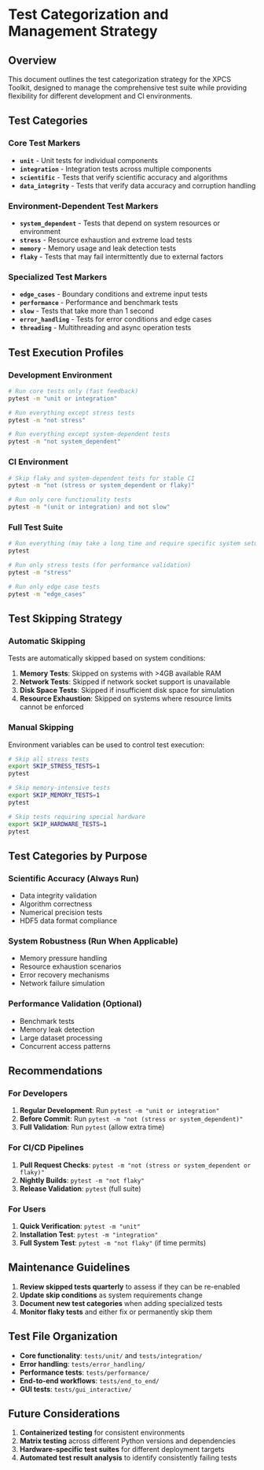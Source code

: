 # Test Categorization and Management Strategy

## Overview

This document outlines the test categorization strategy for the XPCS Toolkit, designed to manage the comprehensive test suite while providing flexibility for different development and CI environments.

## Test Categories

### Core Test Markers

- **`unit`** - Unit tests for individual components
- **`integration`** - Integration tests across multiple components
- **`scientific`** - Tests that verify scientific accuracy and algorithms
- **`data_integrity`** - Tests that verify data accuracy and corruption handling

### Environment-Dependent Test Markers

- **`system_dependent`** - Tests that depend on system resources or environment
- **`stress`** - Resource exhaustion and extreme load tests
- **`memory`** - Memory usage and leak detection tests
- **`flaky`** - Tests that may fail intermittently due to external factors

### Specialized Test Markers

- **`edge_cases`** - Boundary conditions and extreme input tests
- **`performance`** - Performance and benchmark tests
- **`slow`** - Tests that take more than 1 second
- **`error_handling`** - Tests for error conditions and edge cases
- **`threading`** - Multithreading and async operation tests

## Test Execution Profiles

### Development Environment
```bash
# Run core tests only (fast feedback)
pytest -m "unit or integration"

# Run everything except stress tests
pytest -m "not stress"

# Run everything except system-dependent tests
pytest -m "not system_dependent"
```

### CI Environment
```bash
# Skip flaky and system-dependent tests for stable CI
pytest -m "not (stress or system_dependent or flaky)"

# Run only core functionality tests
pytest -m "(unit or integration) and not slow"
```

### Full Test Suite
```bash
# Run everything (may take a long time and require specific system setup)
pytest

# Run only stress tests (for performance validation)
pytest -m "stress"

# Run only edge case tests
pytest -m "edge_cases"
```

## Test Skipping Strategy

### Automatic Skipping

Tests are automatically skipped based on system conditions:

1. **Memory Tests**: Skipped on systems with >4GB available RAM
2. **Network Tests**: Skipped if network socket support is unavailable
3. **Disk Space Tests**: Skipped if insufficient disk space for simulation
4. **Resource Exhaustion**: Skipped on systems where resource limits cannot be enforced

### Manual Skipping

Environment variables can be used to control test execution:

```bash
# Skip all stress tests
export SKIP_STRESS_TESTS=1
pytest

# Skip memory-intensive tests
export SKIP_MEMORY_TESTS=1
pytest

# Skip tests requiring special hardware
export SKIP_HARDWARE_TESTS=1
pytest
```

## Test Categories by Purpose

### Scientific Accuracy (Always Run)
- Data integrity validation
- Algorithm correctness
- Numerical precision tests
- HDF5 data format compliance

### System Robustness (Run When Applicable)
- Memory pressure handling
- Resource exhaustion scenarios
- Error recovery mechanisms
- Network failure simulation

### Performance Validation (Optional)
- Benchmark tests
- Memory leak detection
- Large dataset processing
- Concurrent access patterns

## Recommendations

### For Developers
1. **Regular Development**: Run `pytest -m "unit or integration"`
2. **Before Commit**: Run `pytest -m "not (stress or system_dependent)"`
3. **Full Validation**: Run `pytest` (allow extra time)

### For CI/CD Pipelines
1. **Pull Request Checks**: `pytest -m "not (stress or system_dependent or flaky)"`
2. **Nightly Builds**: `pytest -m "not flaky"`
3. **Release Validation**: `pytest` (full suite)

### For Users
1. **Quick Verification**: `pytest -m "unit"`
2. **Installation Test**: `pytest -m "integration"`
3. **Full System Test**: `pytest -m "not flaky"` (if time permits)

## Maintenance Guidelines

1. **Review skipped tests quarterly** to assess if they can be re-enabled
2. **Update skip conditions** as system requirements change
3. **Document new test categories** when adding specialized tests
4. **Monitor flaky tests** and either fix or permanently skip them

## Test File Organization

- **Core functionality**: `tests/unit/` and `tests/integration/`
- **Error handling**: `tests/error_handling/`
- **Performance tests**: `tests/performance/`
- **End-to-end workflows**: `tests/end_to_end/`
- **GUI tests**: `tests/gui_interactive/`

## Future Considerations

1. **Containerized testing** for consistent environments
2. **Matrix testing** across different Python versions and dependencies
3. **Hardware-specific test suites** for different deployment targets
4. **Automated test result analysis** to identify consistently failing tests